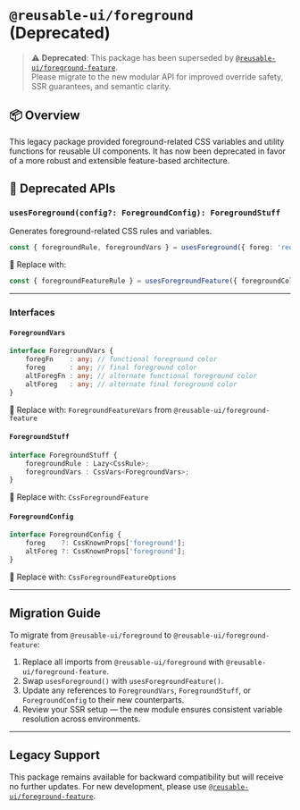 # `@reusable-ui/foreground` (Deprecated)

> ⚠️ **Deprecated**: This package has been superseded by [`@reusable-ui/foreground-feature`](https://www.npmjs.com/package/@reusable-ui/foreground-feature).  
> Please migrate to the new modular API for improved override safety, SSR guarantees, and semantic clarity.

## 📦 Overview

This legacy package provided foreground-related CSS variables and utility functions for reusable UI components. It has now been deprecated in favor of a more robust and extensible feature-based architecture.

## 🚫 Deprecated APIs

### `usesForeground(config?: ForegroundConfig): ForegroundStuff`

Generates foreground-related CSS rules and variables.

```ts
const { foregroundRule, foregroundVars } = usesForeground({ foreg: 'red' });
```

🔄 Replace with:

```ts
const { foregroundFeatureRule } = usesForegroundFeature({ foregroundColor: 'red' });
```

---

### Interfaces

#### `ForegroundVars`

```ts
interface ForegroundVars {
    foregFn    : any; // functional foreground color
    foreg      : any; // final foreground color
    altForegFn : any; // alternate functional foreground color
    altForeg   : any; // alternate final foreground color
}
```

🔄 Replace with: `ForegroundFeatureVars` from `@reusable-ui/foreground-feature`

#### `ForegroundStuff`

```ts
interface ForegroundStuff {
    foregroundRule : Lazy<CssRule>;
    foregroundVars : CssVars<ForegroundVars>;
}
```

🔄 Replace with: `CssForegroundFeature`

#### `ForegroundConfig`

```ts
interface ForegroundConfig {
    foreg    ?: CssKnownProps['foreground'];
    altForeg ?: CssKnownProps['foreground'];
}
```

🔄 Replace with: `CssForegroundFeatureOptions`

---

## Migration Guide

To migrate from `@reusable-ui/foreground` to `@reusable-ui/foreground-feature`:

1. Replace all imports from `@reusable-ui/foreground` with `@reusable-ui/foreground-feature`.
2. Swap `usesForeground()` with `usesForegroundFeature()`.
3. Update any references to `ForegroundVars`, `ForegroundStuff`, or `ForegroundConfig` to their new counterparts.
4. Review your SSR setup — the new module ensures consistent variable resolution across environments.

---

## Legacy Support

This package remains available for backward compatibility but will receive no further updates. For new development, please use [`@reusable-ui/foreground-feature`](https://www.npmjs.com/package/@reusable-ui/foreground-feature).
